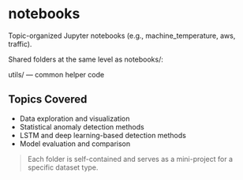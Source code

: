 # notebooks

Topic-organized Jupyter notebooks (e.g., machine_temperature, aws, traffic). 

Shared folders at the same level as notebooks/:

utils/ — common helper code

## Topics Covered

- Data exploration and visualization
- Statistical anomaly detection methods
- LSTM and deep learning-based detection methods
- Model evaluation and comparison


> Each folder is self-contained and serves as a mini-project for a specific dataset type.

